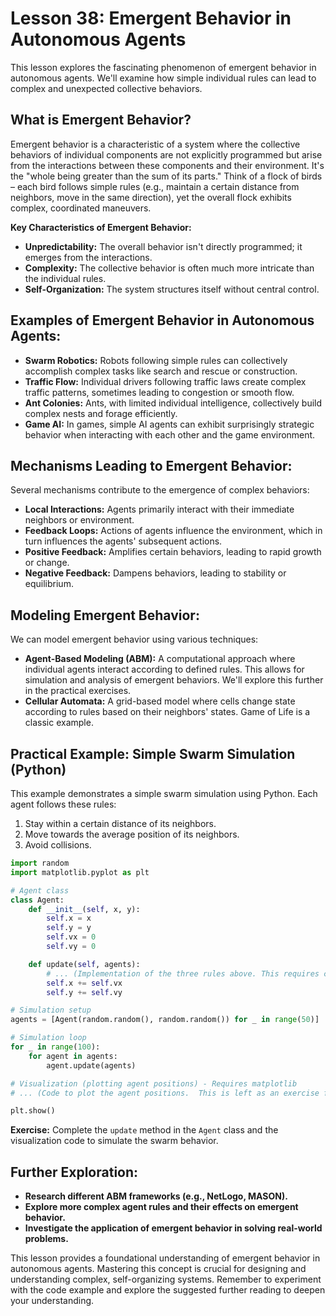 # Lesson 38: Emergent Behavior in Autonomous Agents

This lesson explores the fascinating phenomenon of emergent behavior in autonomous agents.  We'll examine how simple individual rules can lead to complex and unexpected collective behaviors.

## What is Emergent Behavior?

Emergent behavior is a characteristic of a system where the collective behaviors of individual components are not explicitly programmed but arise from the interactions between these components and their environment.  It's the "whole being greater than the sum of its parts."  Think of a flock of birds – each bird follows simple rules (e.g., maintain a certain distance from neighbors, move in the same direction), yet the overall flock exhibits complex, coordinated maneuvers.

**Key Characteristics of Emergent Behavior:**

* **Unpredictability:** The overall behavior isn't directly programmed; it emerges from the interactions.
* **Complexity:**  The collective behavior is often much more intricate than the individual rules.
* **Self-Organization:** The system structures itself without central control.


## Examples of Emergent Behavior in Autonomous Agents:

* **Swarm Robotics:**  Robots following simple rules can collectively accomplish complex tasks like search and rescue or construction.
* **Traffic Flow:**  Individual drivers following traffic laws create complex traffic patterns, sometimes leading to congestion or smooth flow.
* **Ant Colonies:**  Ants, with limited individual intelligence, collectively build complex nests and forage efficiently.
* **Game AI:**  In games, simple AI agents can exhibit surprisingly strategic behavior when interacting with each other and the game environment.


## Mechanisms Leading to Emergent Behavior:

Several mechanisms contribute to the emergence of complex behaviors:

* **Local Interactions:** Agents primarily interact with their immediate neighbors or environment.
* **Feedback Loops:** Actions of agents influence the environment, which in turn influences the agents' subsequent actions.
* **Positive Feedback:** Amplifies certain behaviors, leading to rapid growth or change.
* **Negative Feedback:** Dampens behaviors, leading to stability or equilibrium.


## Modeling Emergent Behavior:

We can model emergent behavior using various techniques:

* **Agent-Based Modeling (ABM):** A computational approach where individual agents interact according to defined rules.  This allows for simulation and analysis of emergent behaviors.  We'll explore this further in the practical exercises.
* **Cellular Automata:**  A grid-based model where cells change state according to rules based on their neighbors' states.  Game of Life is a classic example.


## Practical Example:  Simple Swarm Simulation (Python)

This example demonstrates a simple swarm simulation using Python.  Each agent follows these rules:

1. Stay within a certain distance of its neighbors.
2. Move towards the average position of its neighbors.
3. Avoid collisions.

```python
import random
import matplotlib.pyplot as plt

# Agent class
class Agent:
    def __init__(self, x, y):
        self.x = x
        self.y = y
        self.vx = 0
        self.vy = 0

    def update(self, agents):
        # ... (Implementation of the three rules above. This requires calculating distances, averages and collision avoidance.  This is left as an exercise for the student) ...
        self.x += self.vx
        self.y += self.vy

# Simulation setup
agents = [Agent(random.random(), random.random()) for _ in range(50)]

# Simulation loop
for _ in range(100):
    for agent in agents:
        agent.update(agents)

# Visualization (plotting agent positions) - Requires matplotlib
# ... (Code to plot the agent positions.  This is left as an exercise for the student) ...

plt.show()

```

**Exercise:** Complete the `update` method in the `Agent` class and the visualization code to simulate the swarm behavior.


## Further Exploration:

* **Research different ABM frameworks (e.g., NetLogo, MASON).**
* **Explore more complex agent rules and their effects on emergent behavior.**
* **Investigate the application of emergent behavior in solving real-world problems.**


This lesson provides a foundational understanding of emergent behavior in autonomous agents. Mastering this concept is crucial for designing and understanding complex, self-organizing systems.  Remember to experiment with the code example and explore the suggested further reading to deepen your understanding.
